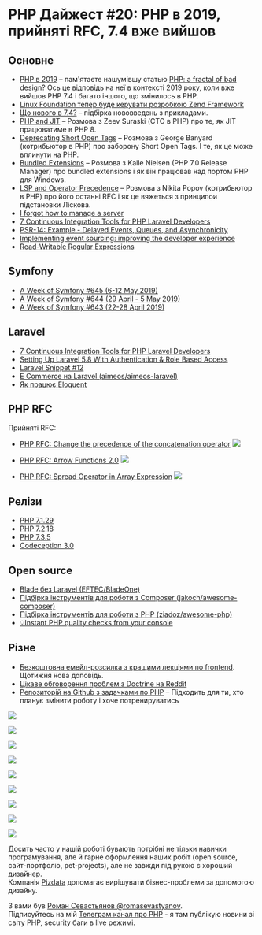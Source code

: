 # PHP Дайжест #20: PHP в 2019, прийняті RFC, 7.4 вже вийшов

## Основне
* [PHP в 2019](https://stitcher.io/blog/php-in-2019) – пам'ятаєте нашумівшу статью [PHP: a fractal of bad design](https://eev.ee/blog/2012/04/09/php-a-fractal-of-bad-design/)? Ось це відповідь на неї в контексті 2019 року, коли вже вийшов РНР 7.4 і багато іншого, що змінилось в РНР.
* [Linux Foundation тепер буде керувати розробкою Zend Framework](https://www.revyuh.com/2019/04/linux-foundation-takes-zend-framework/)
* [Що нового в 7.4?](https://stitcher.io/blog/new-in-php-74) – підбірка нововведень з прикладами.
* [PHP and JIT](https://phpinternals.news/7) – Розмова з Zeev Suraski (СТО в РНР) про те, як JIT працюватиме в PHP 8.
* [Deprecating Short Open Tags](https://phpinternals.news/8) – Розмова з George Banyard (котрибьютор в РНР) про заборону Short Open Tags. І те, як це може вплинути на РНР.
* [Bundled Extensions](https://phpinternals.news/9) – Розмова з Kalle Nielsen (PHP 7.0 Release Manager) про bundled extensions і як він працював над портом РНР для Windows.
* [LSP and Operator Precedence](https://phpinternals.news/10) – Розмова з Nikita Popov (котрибьютор в РНР) про його останні RFC і як це вяжеться з принципои підстановки Ліскова.
* [I forgot how to manage a server](https://ma.ttias.be/i-forgot-how-to-manage-a-server/)
* [7 Continuous Integration Tools for PHP Laravel Developers](https://semaphoreci.com/blog/7-continuous-integration-tools-for-php-laravel)
* [PSR-14: Example - Delayed Events, Queues, and Asynchronicity](https://steemit.com/php/@crell/psr-14-example-delayed-events-queues-and-asynchronicity)
* [Implementing event sourcing: improving the developer experience](https://murze.be/implementing-event-sourcing-improving-the-developer-experience)
* [Read-Writable Regular Expressions](https://nasamuffin.github.io/regex/documentation/2019/05/08/documenting-regex.html)

## Symfony
* [A Week of Symfony #645 (6-12 May 2019)](https://symfony.com/blog/a-week-of-symfony-645-6-12-may-2019)
* [A Week of Symfony #644 (29 April - 5 May 2019) ](https://symfony.com/blog/a-week-of-symfony-644-29-april-5-may-2019)
* [A Week of Symfony #643 (22-28 April 2019) ](https://symfony.com/blog/a-week-of-symfony-643-22-28-april-2019)

## Laravel
* [7 Continuous Integration Tools for PHP Laravel Developers](https://semaphoreci.com/blog/7-continuous-integration-tools-for-php-laravel)
* [Setting Up Laravel 5.8 With Authentication & Role Based Access](https://www.codewall.co.uk/setting-up-laravel-5-8-with-authentication-role-based-access/)
* [Laravel Snippet #12](https://blog.laravel.com/laravel-snippet-12)
* [E Commerce на Laravel (aimeos/aimeos-laravel)](https://github.com/aimeos/aimeos-laravel)
* [Як працює Eloquent](https://laravelcoreadventures.com/the-lost-eloquent-temple-of-doom/level/1)

## PHP RFC
Прийняті RFC:

* [PHP RFC: Change the precedence of the concatenation operator](https://wiki.php.net/rfc/concatenation_precedence)
![](https://i.imgur.com/RXN4yZJ.png)

* [PHP RFC: Arrow Functions 2.0](https://wiki.php.net/rfc/arrow_functions_v2)
![](https://i.imgur.com/9KuOSny.png)

* [PHP RFC: Spread Operator in Array Expression](https://wiki.php.net/rfc/spread_operator_for_array)
![](https://i.imgur.com/KUqBxHc.png)

## Релізи
* [PHP 7.1.29](https://www.php.net/ChangeLog-7.php#7.1.29)
* [PHP 7.2.18](https://www.php.net/ChangeLog-7.php#7.2.18)
* [PHP 7.3.5](https://www.php.net/ChangeLog-7.php#7.3.5)
* [Codeception 3.0](https://codeception.com/04-24-2019/codeception-3.0)

## Open source
* [Blade без Laravel (EFTEC/BladeOne)](https://github.com/EFTEC/BladeOne)
* [Підбірка інструментів для роботи з Composer (jakoch/awesome-composer)](https://github.com/jakoch/awesome-composer)
* [Підбірка інструментів для роботи з PHP (ziadoz/awesome-php)](https://github.com/ziadoz/awesome-php)
* [💡Instant PHP quality checks from your console](https://github.com/nunomaduro/phpinsights)

## Різне
* [Безкоштовна емейл-розсилка з кращими лекціями по frontend](https://dogetalks.com/). Щотижня нова доповідь.
* [Цікаве обговорення проблем з Doctrine на Reddit](https://www.reddit.com/r/PHP/comments/bhctmm/my_problems_with_doctrine/)
* [Репозиторій на Github з задачками по РНР](https://github.com/azdanov/php-interview-exercises) – Підходить для ти, хто планує змінити роботу і хоче потренируватись

![](https://i.redd.it/ojkaf9yyupy21.png)

![](https://external-preview.redd.it/SJXxcCzsCWvQZBWKfDrPofZfMfePfV8uKorMzSXXZBk.jpg?width=640&crop=smart&auto=webp&s=3fcbe38cef35e74d835877bf5ac7a096ea63326e)

![](https://preview.redd.it/ly6vdppm0qy21.jpg?width=640&crop=smart&auto=webp&s=a6b2c55dd31119c216f965032cf304012a4a740a)

![](https://preview.redd.it/0k7yrif7bkg11.jpg?width=640&crop=smart&auto=webp&s=8d4940dc62b333bc479aa846836c02727ae01ffc)

![](https://preview.redd.it/xvxu4s9ow5u21.jpg?width=640&crop=smart&auto=webp&s=eecaad06ca2a03a2b82580de00ca53f4e830753e)

![](https://external-preview.redd.it/nm2ntfRquw-B5oI70K6UWG6tx9ORyc4Bn-uLEdlbDyA.jpg?width=640&crop=smart&auto=webp&s=32863f98da699892d2a1f8a5d279591d130a9381)

![](https://preview.redd.it/25g5hhmmayx21.jpg?width=640&crop=smart&auto=webp&s=5d4bf100fcbed5d78d218ff33ba32f3c390019a7)

![](https://i.redd.it/n1293pz7oiu21.png)

![](https://preview.redd.it/wkqi06cl6ww21.jpg?width=640&crop=smart&auto=webp&s=f99c0e39be8c51eb3cf0565a1bfccb7b1e0b6f58)

Досить часто у нашій роботі бувають потрібні не тільки навички програмування, але й гарне оформлення наших робіт (open source, сайт-портфоліо, pet-projects), але не завжди під рукою є хороший дизайнер.\
Компанія [Pizdata](https://pizdata.is) допомагає вирішувати бізнес-проблеми за допомогою дизайну. 

З вами був [Роман Севастьянов @romasevastyanov](https://twitter.com/romasevastyanov).\
Підписуйтесь на мій [Телеграм канал про PHP](https://t.me/elephant_php) - я там публікую новини зі світу PHP, security баги в live режимі.
